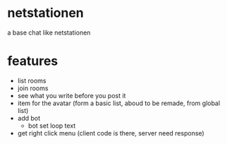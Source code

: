 # netstationen
a base chat like netstationen

# features
* list rooms
* join rooms
* see what you write before you post it
* item for the avatar (form a basic list, aboud to be remade, from global list) 
* add bot
  * bot set loop text
* get right click menu (client code is there, server need response) 